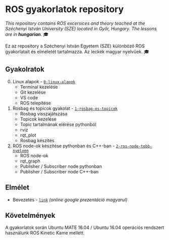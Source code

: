 # ROS gyakorlatok repository

_This repository contains ROS excersices and theory teached at the Széchenyi István University (SZE) located in Győr, Hungary.
The lessons are in **hungarian**._ :mortar_board:

Ez az repository a Széchenyi István Egyetem (SZE) különböző ROS gyakorlatait és elméletét tartalmazza.
Az leckék magyar nyelvűek. :mortar_board:

## Gyakolratok

0. Linux alapok - [`0-linux-alapok`](0-linux-alapok)
    - Terminal kezelése
    - Git kezelése
    - VS code
    - ROS telepítése
1. Rosbag és topicok gyakolat - [`1-rosbag-es-topicok`](1-rosbag-es-topicok)
    - Rosbag visszajátszása
    - Topicok kezelése
    - Topic tartalmának elérése pythonból
    - rviz
    - rqt_plot
    - Rosbag készítés
2. ROS node-ok készítése pythonban és C++-ban - [`2-ros-node-tobb-nyelven`](2-ros-node-tobb-nyelven)
    - ROS node-ok
    - rqt_graph
    - Publisher / Subscriber node pythonban
    - Publisher / Subscriber node C++-ban

## Elmélet

- Bevezetés - [`link`](https://docs.google.com/presentation/d/e/2PACX-1vTl-60emc4HDBYLlGXbSuV7m7T3cbYpqxPU1MnaKxG9J-2XBD9-8eQyKNB0JffPFcOzRMbtXGASlm2x/pub?start=false&loop=false&delayms=3000) _(online google prezentáció magyarul)_

## Követelmények

A gyakorlatok során Ubuntu MATE 16.04 / Ubuntu 16.04 operációs rendszert használunk ROS Kinetic Kame mellett.